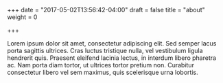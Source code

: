 +++
date = "2017-05-02T13:56:42-04:00"
draft = false
title = "about"
weight = 0

+++

Lorem ipsum dolor sit amet, consectetur adipiscing elit. Sed semper lacus porta sagittis ultrices. Cras luctus tristique nulla, vel vestibulum ligula hendrerit quis. Praesent eleifend lacinia lectus, in interdum libero pharetra ac. Nam porta diam tortor, ut ultrices tortor pretium non. Curabitur consectetur libero vel sem maximus, quis scelerisque urna lobortis.